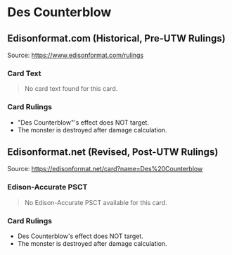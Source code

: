 # Des Counterblow

## Edisonformat.com (Historical, Pre-UTW Rulings)

Source: https://www.edisonformat.com/rulings

### Card Text

> No card text found for this card.

### Card Rulings

*   "Des Counterblow"'s effect does NOT target.
*   The monster is destroyed after damage calculation.

## Edisonformat.net (Revised, Post-UTW Rulings)

Source: https://edisonformat.net/card?name=Des%20Counterblow

### Edison-Accurate PSCT

> No Edison-Accurate PSCT available for this card.

### Card Rulings

*   Des Counterblow's effect does NOT target.
*   The monster is destroyed after damage calculation.
            